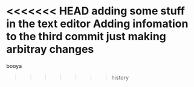 <<<<<<< HEAD
adding some stuff in the text editor
Adding infomation to the third commit
just making arbitray changes 
=======
booya
>>>>>>> history
